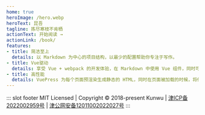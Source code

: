 ```yaml
---
home: true
heroImage: /hero.webp
heroText: 昆吾
tagline: 拣尽寒枝不肯栖
actionText: 开始阅读 →
actionLink: /book/
features:
- title: 简洁至上
  details: 以 Markdown 为中心的项目结构，以最少的配置帮助你专注于写作。
- title: Vue驱动
  details: 享受 Vue + webpack 的开发体验，在 Markdown 中使用 Vue 组件，同时可以使用 Vue 来开发自定义主题。
- title: 高性能
  details: VuePress 为每个页面预渲染生成静态的 HTML，同时在页面被加载的时候，将作为 SPA 运行。
---
```


::: slot footer
MIT Licensed | Copyright © 2018-present Kunwu |  [津ICP备2022002959号](https://beian.miit.gov.cn) |   [津公网安备12011002022027号](http://www.beian.gov.cn/)
:::

